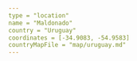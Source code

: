 ```yaml
---
type = "location"
name = "Maldonado"
country = "Uruguay"
coordinates = [-34.9083, -54.9583]
countryMapFile = "map/uruguay.md"
---
```

